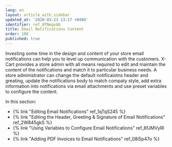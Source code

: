 ```yaml
---
lang: en
layout: article_with_sidebar
updated_at: '2020-03-23 13:17 +0400'
identifier: ref_0TNegvAb
title: Email Notifications Content
order: 100
published: true
---
```

Investing some time in the design and content of your store email notifications can help you to level up communication with the customers. X-Cart provides a store admin with all means required to edit and maintain the content of the notifications and match it to particular business needs. A store administrator can change the default notificaiotns header and greating, update the notifications body to match compaty style, add extra information into notifications via email attachments and use preset variables to configure the content.

In this section:
*  {% link "Editing Email Notifications" ref_1qTqS245 %}
*  {% link "Editing the Header, Greeting &amp; Signature of Email Notifications" ref_2W845gkS %}
*  {% link "Using Variables to Configure Email  Notifications" ref_6fJMVyRl %}
*  {% link "Adding PDF Invoices to Email Notifications" ref_08i5p47o %}